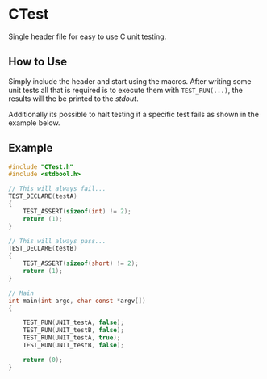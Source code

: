 # CTest

Single header file for easy to use C unit testing.

How to Use
----------

Simply include the header and start using the macros.
After writing some unit tests all that is required is to execute them with `TEST_RUN(...)`, the results will the be printed to the *stdout*.

Additionally its possible to halt testing if a specific test fails as shown in the example below.

Example
------------------

```c
#include "CTest.h"
#include <stdbool.h>

// This will always fail...
TEST_DECLARE(testA)
{
	TEST_ASSERT(sizeof(int) != 2);
	return (1);
}

// This will always pass...
TEST_DECLARE(testB)
{
	TEST_ASSERT(sizeof(short) != 2);
	return (1);
}

// Main
int main(int argc, char const *argv[])
{

	TEST_RUN(UNIT_testA, false);
	TEST_RUN(UNIT_testB, false);
	TEST_RUN(UNIT_testA, true);
	TEST_RUN(UNIT_testB, false);

	return (0);
}
```
